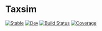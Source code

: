 # Taxsim

[![Stable](https://img.shields.io/badge/docs-stable-blue.svg)](https://jo-fleck.github.io/Taxsim.jl/stable)
[![Dev](https://img.shields.io/badge/docs-dev-blue.svg)](https://jo-fleck.github.io/Taxsim.jl/dev)
[![Build Status](https://github.com/jo-fleck/Taxsim.jl/workflows/CI/badge.svg)](https://github.com/jo-fleck/Taxsim.jl/actions)
[![Coverage](https://codecov.io/gh/jo-fleck/Taxsim.jl/branch/master/graph/badge.svg)](https://codecov.io/gh/jo-fleck/Taxsim.jl)
